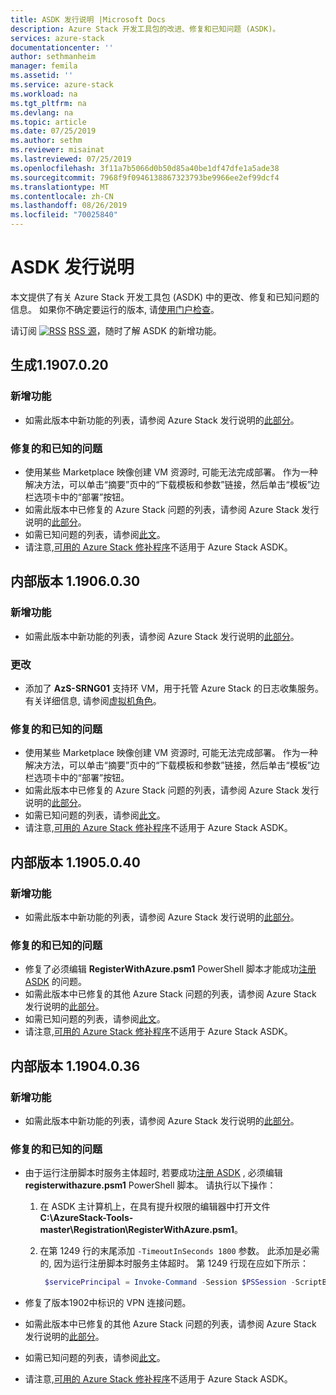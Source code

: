 ```yaml
---
title: ASDK 发行说明 |Microsoft Docs
description: Azure Stack 开发工具包的改进、修复和已知问题 (ASDK)。
services: azure-stack
documentationcenter: ''
author: sethmanheim
manager: femila
ms.assetid: ''
ms.service: azure-stack
ms.workload: na
ms.tgt_pltfrm: na
ms.devlang: na
ms.topic: article
ms.date: 07/25/2019
ms.author: sethm
ms.reviewer: misainat
ms.lastreviewed: 07/25/2019
ms.openlocfilehash: 3f11a7b5066d0b50d85a40be1df47dfe1a5ade38
ms.sourcegitcommit: 7968f9f0946138867323793be9966ee2ef99dcf4
ms.translationtype: MT
ms.contentlocale: zh-CN
ms.lasthandoff: 08/26/2019
ms.locfileid: "70025840"
---
```

# <a name="asdk-release-notes"></a>ASDK 发行说明

本文提供了有关 Azure Stack 开发工具包 (ASDK) 中的更改、修复和已知问题的信息。 如果你不确定要运行的版本, 请[使用门户检查](../operator/azure-stack-updates.md)。

请订阅 [![RSS](./media/asdk-release-notes/feed-icon-14x14.png)](https://docs.microsoft.com/api/search/rss?search=Azure+Stack+Development+Kit+release+notes&locale=en-us#) [RSS 源](https://docs.microsoft.com/api/search/rss?search=Azure+Stack+Development+Kit+release+notes&locale=en-us#)，随时了解 ASDK 的新增功能。

## <a name="build-11907020"></a>生成1.1907.0.20

### <a name="new-features"></a>新增功能

- 如需此版本中新功能的列表，请参阅 Azure Stack 发行说明的[此部分](../operator/azure-stack-release-notes-1907.md#whats-in-this-update)。

<!-- ### Changes -->

### <a name="fixed-and-known-issues"></a>修复的和已知的问题

- 使用某些 Marketplace 映像创建 VM 资源时, 可能无法完成部署。 作为一种解决方法，可以单击“摘要”页中的“下载模板和参数”链接，然后单击“模板”边栏选项卡中的“部署”按钮。
- 如需此版本中已修复的 Azure Stack 问题的列表，请参阅 Azure Stack 发行说明的[此部分](../operator/azure-stack-release-notes-1907.md#fixes)。
- 如需已知问题的列表，请参阅[此文](../operator/azure-stack-release-notes-known-issues-1907.md)。
- 请注意,[可用的 Azure Stack 修补程序](../operator/azure-stack-release-notes-1907.md#hotfixes)不适用于 Azure Stack ASDK。

## <a name="build-11906030"></a>内部版本 1.1906.0.30

### <a name="new-features"></a>新增功能

- 如需此版本中新功能的列表，请参阅 Azure Stack 发行说明的[此部分](../operator/azure-stack-release-notes-1906.md#whats-in-this-update)。

### <a name="changes"></a>更改

- 添加了 **AzS-SRNG01** 支持环 VM，用于托管 Azure Stack 的日志收集服务。 有关详细信息, 请参阅[虚拟机角色](asdk-architecture.md)。

### <a name="fixed-and-known-issues"></a>修复的和已知的问题

- 使用某些 Marketplace 映像创建 VM 资源时, 可能无法完成部署。 作为一种解决方法，可以单击“摘要”页中的“下载模板和参数”链接，然后单击“模板”边栏选项卡中的“部署”按钮。
- 如需此版本中已修复的 Azure Stack 问题的列表，请参阅 Azure Stack 发行说明的[此部分](../operator/azure-stack-release-notes-1906.md#fixes)。
- 如需已知问题的列表，请参阅[此文](../operator/azure-stack-release-notes-known-issues-1906.md)。
- 请注意,[可用的 Azure Stack 修补程序](../operator/azure-stack-release-notes-1906.md#hotfixes)不适用于 Azure Stack ASDK。

## <a name="build-11905040"></a>内部版本 1.1905.0.40

<!-- ### Changes -->

### <a name="new-features"></a>新增功能

- 如需此版本中新功能的列表，请参阅 Azure Stack 发行说明的[此部分](../operator/azure-stack-release-notes-1905.md#whats-in-this-update)。

### <a name="fixed-and-known-issues"></a>修复的和已知的问题

- 修复了必须编辑 **RegisterWithAzure.psm1** PowerShell 脚本才能成功[注册 ASDK](asdk-register.md) 的问题。
- 如需此版本中已修复的其他 Azure Stack 问题的列表，请参阅 Azure Stack 发行说明的[此部分](../operator/azure-stack-release-notes-1905.md#fixes)。
- 如需已知问题的列表，请参阅[此文](../operator/azure-stack-release-notes-known-issues-1905.md)。
- 请注意,[可用的 Azure Stack 修补程序](../operator/azure-stack-release-notes-1905.md#hotfixes)不适用于 Azure Stack ASDK。

## <a name="build-11904036"></a>内部版本 1.1904.0.36

<!-- ### Changes -->

### <a name="new-features"></a>新增功能

- 如需此版本中新功能的列表，请参阅 Azure Stack 发行说明的[此部分](../operator/azure-stack-release-notes-1904.md#whats-in-this-update)。

### <a name="fixed-and-known-issues"></a>修复的和已知的问题

- 由于运行注册脚本时服务主体超时, 若要成功[注册 ASDK](asdk-register.md) , 必须编辑**registerwithazure.psm1** PowerShell 脚本。 请执行以下操作：

  1. 在 ASDK 主计算机上，在具有提升权限的编辑器中打开文件 **C:\AzureStack-Tools-master\Registration\RegisterWithAzure.psm1**。
  2. 在第 1249 行的末尾添加 `-TimeoutInSeconds 1800` 参数。 此添加是必需的, 因为运行注册脚本时服务主体超时。 第 1249 行现在应如下所示：

     ```powershell
      $servicePrincipal = Invoke-Command -Session $PSSession -ScriptBlock { New-AzureBridgeServicePrincipal -RefreshToken $using:RefreshToken -AzureEnvironment $using:AzureEnvironmentName -TenantId $using:TenantId -TimeoutInSeconds 1800 }
      ```

- 修复了版本1902中标识的 VPN 连接问题。

- 如需此版本中已修复的其他 Azure Stack 问题的列表，请参阅 Azure Stack 发行说明的[此部分](../operator/azure-stack-release-notes-1904.md#fixes)。
- 如需已知问题的列表，请参阅[此文](../operator/azure-stack-release-notes-known-issues-1904.md)。
- 请注意,[可用的 Azure Stack 修补程序](../operator/azure-stack-release-notes-1904.md#hotfixes)不适用于 Azure Stack ASDK。

